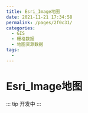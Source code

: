 ```yaml
---
title: Esri_Image地图
date: 2021-11-21 17:34:58
permalink: /pages/2f0c31/
categories:
  - GIS
  - 栅格数据
  - 地图资源数据
tags:
  - 
---
```

# Esri_Image地图

::: tip
开发中
:::

